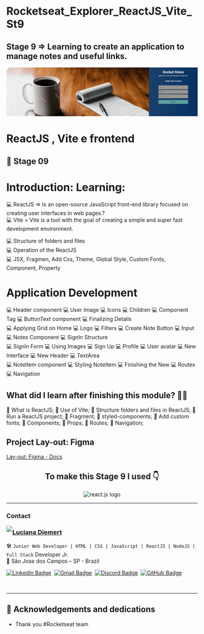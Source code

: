 # Rocketseat_Explorer_ReactJS_Vite_St9
## Stage 9 => Learning to create an application to manage notes and useful links. 

<img src="./page.png"> 

# ReactJS , Vite e frontend

## 🛫 Stage 09

# Introduction: Learning:

💻 ReactJS => Is an open-source JavaScript front-end library focused on creating user interfaces in web pages.? </br>
💻 Vite = Vite is a tool with the goal of creating a simple and super fast development environment. </br>

💻 Structure of folders and files </br>
💻 Operation of the ReactJS </br>
💻 JSX, Fragmen, Add Css, Theme, Global Style, Custom Fonts, Component, Property  </br>


# Application Development

💻 Header component 💻 User Image 💻 Icons 💻 Children 💻  Component Tag 💻 ButtonText component 💻 Finalizing Details </br>
💻 Applying Grid on Home 💻 Logo 💻 Filters 💻 Create Note Button 💻 Input  💻 Notes Component 💻 SignIn Structure </br>
💻 SignIn Form 💻 Using Images 💻 Sign Up 💻 Profile 💻 User avatar 💻 New Interface 💻 New Header 💻 TextArea </br>
💻 NoteItem component  💻 Styling NoteItem  💻 Finishing the New 💻 Routes 💻 Navigation </br>


## What did I learn after finishing this module? 👏😍

🚀 What is ReactJS; 🚀 Use of Vite; 🚀 Structure folders and files in ReactJS; 🚀 Run a ReactJS project;
🚀 Fragment; 🚀 styled-components; 🚀 Add custom fonts; 🚀 Components; 🚀 Props; 🚀 Routes; 🚀 Navigation;



## Project Lay-out: Figma

[Lay-out: Figma - Docs]( https://www.figma.com/file/hbBzycZDR4WGSVWyK5aOqV/RocketNotes?node-id=0%3A1&t=CPtuJwiTCoDoaz8z-0)


<h2 align="center">To make this Stage 9 I used 👇</h2>

<div align="center">

   <img src="https://cdn.jsdelivr.net/gh/devicons/devicon/icons/react/react-original.svg" height="40" width="52" alt="react.js logo" />
 
</div>

----------------------

### Contact

<img align="left" src="https://www.github.com/ludiemert.png?size=150">

### [**Luciana Diemert**](https://github.com/ludiemert)

🛠 `Junior Web Developer | HTML | CSS | JavaScript | ReactJS | NodeJS | Full Stack` Developer Jr. <br>
📍 São Jose dos Campos – SP - Brazil

<a href="https://www.linkedin.com/in/lucianadiemert" target="_blank"><img src="https://img.shields.io/badge/LinkedIn-0077B5?style=flat&logo=linkedin&logoColor=white" alt="LinkedIn Badge" height="25"></a>&nbsp;
<a href="mailto:lucianadiemert@gmail.com" target="_blank"><img src="https://img.shields.io/badge/Gmail-D14836?style=flat&logo=gmail&logoColor=white" alt="Gmail Badge" height="25"></a>&nbsp;
<a href="#"><img src="https://img.shields.io/badge/Discord-%237289DA.svg?logo=discord&logoColor=white" title="LuDiem#0654" alt="Discord Badge" height="25"></a>&nbsp;
<a href="https://www.github.com/ludiemert" target="_blank"><img src="https://img.shields.io/badge/GitHub-100000?style=flat&logo=github&logoColor=white" alt="GitHub Badge" height="25"></a>&nbsp;

<br clear="left"/>

------------------
## 🎁 Acknowledgements and dedications

* Thank you #Rocketseat team
